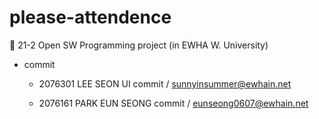 # please-attendence

💚 21-2 Open SW Programming project (in EWHA W. University)


- commit
  - 2076301 LEE SEON UI commit / sunnyinsummer@ewhain.net
 
  - 2076161 PARK EUN SEONG commit / eunseong0607@ewhain.net
